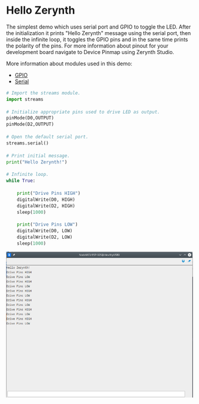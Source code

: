 # Hello Zerynth

The simplest demo which uses serial port and GPIO to toggle the LED. After the initialization it prints "Hello Zerynth" message using the serial port, then inside the infinite loop, it toggles the GPIO pins and in the same time prints the polarity of the pins. For more information about pinout for your development board navigate to Device Pinmap using Zerynth Studio.

More information about modules used in this demo:

- [GPIO](latest/reference/guide/docs/vhal/#gpio)
- [Serial](latest/reference/guide/docs/vhal/#serial)

```python
# Import the streams module.
import streams

# Initialize appropriate pins used to drive LED as output.
pinMode(D0,OUTPUT)
pinMode(D2,OUTPUT)

# Open the default serial port.
streams.serial()

# Print initial message.
print("Hello Zerynth!")

# Infinite loop.
while True:

    print("Drive Pins HIGH")
    digitalWrite(D0, HIGH)
    digitalWrite(D2, HIGH)
    sleep(1000)

    print("Drive Pins LOW")
    digitalWrite(D0, LOW)
    digitalWrite(D2, LOW)
    sleep(1000)
```

![](img/hello_zerynth_log.png)